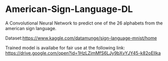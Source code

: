 # American-Sign-Language-DL
A Convolutional Neural Network to predict one of the 26 alphabets from the american sign language.<br>

Dataset:https://www.kaggle.com/datamunge/sign-language-mnist/home <br>

Trained model is availabe for fair use at the following link: <br>
https://drive.google.com/open?id=1HzLZimMfS6LJy9bXvYJY45-k82oElIka <br>
